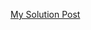 [My Solution Post](https://leetcode.com/problems/longest-substring-without-repeating-characters/solutions/4591057/simple-c-sliding-window-hashmap)
